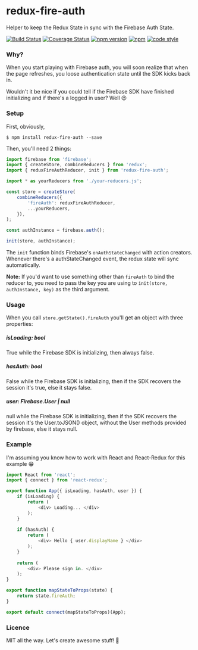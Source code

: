 # redux-fire-auth
Helper to keep the Redux State in sync with the Firebase Auth State.

[![Build Status](https://travis-ci.org/flasd/react-classlist-helper.svg?branch=master)](https://travis-ci.org/flasd/redux-fire-auth) [![Coverage Status](https://coveralls.io/repos/github/flasd/redux-fire-auth/badge.svg?branch=master)](https://coveralls.io/github/flasd/redux-fire-auth?branch=master) [![npm version](https://badge.fury.io/js/redux-fire-auth.svg)](https://www.npmjs.com/package/redux-fire-auth) [![npm](https://img.shields.io/badge/Licence-MIT-blue.svg)](https://github.com/flasd/redux-fire-auth/blob/master/LICENSE) [![code style](https://img.shields.io/badge/Code%20Style-Airbnb-orange.svg)](https://www.npmjs.com/package/eslint-config-airbnb)


### Why?
When you start playing with Firebase auth, you will soon realize that when the page refreshes, you loose authentication state until the SDK kicks back in.

Wouldn't it be nice if you could tell if the Firebase SDK have finished initializing and if there's a logged in user? Well :wink:


### Setup

First, obviously,
```
$ npm install redux-fire-auth --save
```

Then, you'll need 2 things:

```javascript
import firebase from 'firebase';
import { createStore, combineReducers } from 'redux';
import { reduxFireAuthReducer, init } from 'redux-fire-auth';

import * as yourReducers from './your-reducers.js';

const store = createStore(
	combineReducers({
    	'fireAuth': reduxFireAuthReducer,
        ...yourReducers,
    }),
);

const authInstance = firebase.auth();

init(store, authInstance);
```
The `init` function binds Firebase's `onAuthStateChanged` with action creators. Whenever there's a authStateChanged event, the redux state will sync automatically.

**Note:** If you'd want to use something other than `fireAuth` to bind the reducer to, you need to pass the key you are using to `init(store, authInstance, key)` as the third argument.

### Usage

When you call `store.getState().fireAuth` you'll get an object with three properties:
##### isLoading: bool
True while the Firebase SDK is initializing, then always false.

##### hasAuth: bool
False while the Firebase SDK is initializing, then if the SDK recovers the session it's true, else it stays false.

##### user: Firebase.User | null
null while the Firebase SDK is initializing, then if the SDK recovers the session it's the User.toJSON() object, without the User methods provided by firebase, else it stays null.

### Example
I'm assuming you know how to work with React and React-Redux for this example :grin:
```javascript
import React from 'react';
import { connect } from 'react-redux';

export function App({ isLoading, hasAuth, user }) {
	if (isLoading) {
    	return (
        	<div> Loading... </div>
        );
    }
    
    if (hasAuth) {
    	return (
        	<div> Hello { user.displayName } </div>
        );
    }
    
    return (
    	<div> Please sign in. </div>
    );
}

export function mapStateToProps(state) {
	return state.fireAuth;
}

export default connect(mapStateToProps)(App);
```

### Licence
MIT all the way. Let's create awesome stuff! :rocket: